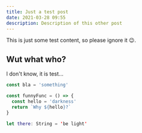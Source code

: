 ```yaml
---
title: Just a test post
date: 2021-03-28 09:55
description: Description of this other post
---
```


This is just some test content, so please ignore it 😉.

## Wut what who?

I don't know, it is test...

```javascript
const bla = 'something'

const funnyFunc = () => {
  const hello = 'darkness'
  return `Why ${hello}?`
}
```

```swift
let there: String = 'be light'
```
